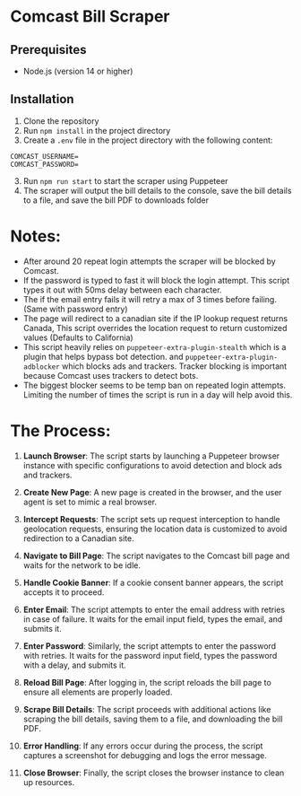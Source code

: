 # Comcast Bill Scraper

## Prerequisites

- Node.js (version 14 or higher)

## Installation

1. Clone the repository
2. Run `npm install` in the project directory
3. Create a `.env` file in the project directory with the following content:

```env
COMCAST_USERNAME=
COMCAST_PASSWORD=
```

3. Run `npm run start` to start the scraper using Puppeteer
4. The scraper will output the bill details to the console, save the bill details to a file, and save the bill PDF to downloads folder

# Notes:

- After around 20 repeat login attempts the scraper will be blocked by Comcast.
- If the password is typed to fast it will block the login attempt. This script types it out with 50ms delay between each character.
- The if the email entry fails it will retry a max of 3 times before failing. (Same with password entry)
- The page will redirect to a canadian site if the IP lookup request returns Canada, This script overrides the location request to return customized values (Defaults to California)
- This script heavily relies on `puppeteer-extra-plugin-stealth` which is a plugin that helps bypass bot detection. and `puppeteer-extra-plugin-adblocker` which blocks ads and trackers. Tracker blocking is important because Comcast uses trackers to detect bots.
- The biggest blocker seems to be temp ban on repeated login attempts. Limiting the number of times the script is run in a day will help avoid this.

# The Process:

1. **Launch Browser**: The script starts by launching a Puppeteer browser instance with specific configurations to avoid detection and block ads and trackers.

2. **Create New Page**: A new page is created in the browser, and the user agent is set to mimic a real browser.

3. **Intercept Requests**: The script sets up request interception to handle geolocation requests, ensuring the location data is customized to avoid redirection to a Canadian site.

4. **Navigate to Bill Page**: The script navigates to the Comcast bill page and waits for the network to be idle.

5. **Handle Cookie Banner**: If a cookie consent banner appears, the script accepts it to proceed.

6. **Enter Email**: The script attempts to enter the email address with retries in case of failure. It waits for the email input field, types the email, and submits it.

7. **Enter Password**: Similarly, the script attempts to enter the password with retries. It waits for the password input field, types the password with a delay, and submits it.

8. **Reload Bill Page**: After logging in, the script reloads the bill page to ensure all elements are properly loaded.

9. **Scrape Bill Details**: The script proceeds with additional actions like scraping the bill details, saving them to a file, and downloading the bill PDF.

10. **Error Handling**: If any errors occur during the process, the script captures a screenshot for debugging and logs the error message.

11. **Close Browser**: Finally, the script closes the browser instance to clean up resources.
